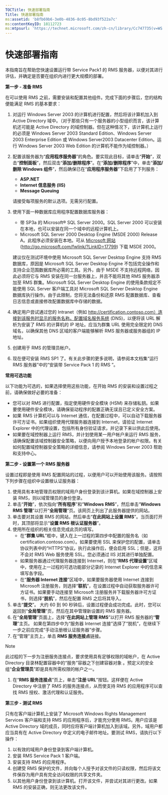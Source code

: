 ```yaml
---
TOCTitle: 快速部署指南
Title: 快速部署指南
ms:assetid: 'b8fb69b6-3e0b-4836-8c05-8bd93f522a7c'
ms:contentKeyID: 18112723
ms:mtpsurl: 'https://technet.microsoft.com/zh-cn/library/Cc747735(v=WS.10)'
---
```


快速部署指南
============

本指南旨在帮助您快速设置运行带 Service Pack1 的 RMS 服务器，以便对其进行评估，并确定是否要在组织内进行更大规模的部署。

**第一步 - 准备 RMS**

在可以使用 RMS 之前，需要安装和配置其他组件。完成下面的步骤后，您的结构便能满足 RMS 的基本要求：

1.  对运行 Windows Server 2003 的计算机进行配置，然后将该计算机加入到 Active Directory 域中。（对于那些只有一个服务器的小型组织而言，该计算机还可能是 Active Directory 的域控制器。但在这种情况下，该计算机上运行的必须是 Windows Server 2003 Standard Edition、Windows Server 2003 Enterprise Edition 或 Windows Server2003 Datacenter Edition。运行 Windows Server 2003 Web Edition 的计算机不能作为域控制器。）
2.  配置该服务器为“**应用程序服务器**”的角色。要实现此目标，请单击“**开始**”，双击“**控制面板**”，然后双击“**添加/删除程序**”。在“**添加/删除程序**”中，单击“**添加/删除 Windows 组件**”，然后确保已在“**应用程序服务器**”下启用了下列服务：
    -   **ASP.NET**
    -   **Internet 信息服务 (IIS)**
    -   **Message Queuing**

    请接受每项服务的默认选项。无需另行配置。
3.  使用下面一种数据库应用程序配置数据库服务器：
    -   带 SP3a 的 Microsoft® SQL Server 2000。SQL Server 2000 可以安装在本地，也可以安装在同一个域中的远程计算机上。
    -   Microsoft SQL Server 2000 Desktop Engine (MSDE 2000) Release A。此程序必须安装在本地。可从 [Microsoft 网站](http://go.microsoft.com/fwlink/?linkid=17799) (http://go.microsoft.com/fwlink/?LinkID=17799) 下载 MSDE 2000。

    建议仅在测试环境中使用 Microsoft SQL Server Desktop Engine 支持 RMS 数据库，原因是 Microsoft SQL Server Desktop Engine 不包括完全操作和支持企业范围数据库所必需的工具。另外，由于 MSDE 不支持远程网络，因此必须将它与 RMS 安装在同一台服务器上，并且不能将其他 RMS 服务器添加至 RMS 群集。Microsoft SQL Server Desktop Engine 的使用条款规定不能使用 SQL Server 客户端工具对 Microsoft SQL Server Desktop Engine 数据库执行操作。由于此限制，您将无法备份和还原 RMS 配置数据库、查看日志信息或直接修改配置数据库中存储的数据。
4.  确定用户尝试通过您的 Intranet（例如 http://certification.contoso.com）连接到该服务时显示的服务名称。配置域名服务系统 (DNS)，以便将该 URL 解析为安装了 RMS 的计算机的 IP 地址。应当为群集 URL 使用完全限定的 DNS 域名，以确保其他 DNS 区域的客户端能够解析 RMS 服务器或服务器组的 IP 地址。
5.  创建用于 RMS 的管理员帐户。
6.  现在便可安装 RMS SP1 了。有关此步骤的更多说明，请参阅本文档集“运行 RMS 服务器”中的“安装带 Service Pack 1 的 RMS ”。

**常用可选功能**

以下功能为可选的，如果选择使用这些功能，在开始 RMS 的安装和设置过程之前，请确保做好必要的准备：

-   您可以对 RMS 进行配置，指定使用硬件安全模块 (HSM) 来存储私钥。如果要使用硬件安全模块，请确保驱动程序的配置正确无误且已定义安全方案。
-   如果 RMS 计算机可以与 Internet 通信，在配置过程中，可以自动下载服务器许可方证书。如果组织使用代理服务器连接到 Internet，请验证 Internet Explorer 中的代理设置，包括所有身份验证请求，并记录下来以供此后使用。
-   如果要在域控制器上运行 RMS，并计划使用某一用户帐户来运行 RMS 服务，请确保配置该域控制器安全策略，以便向用户授予本地登录的帐户权限。有关如何配置域控制器安全策略的详细信息，请参阅 Windows Server 2003 帮助和支持中心。

**第二步 - 设置第一个 RMS 服务器**

设置过程即是使用 RMS 配置网站的过程，以便用户可以开始使用该服务。请按照下列步骤在组织中设置根认证服务器：

1.  使用具有本地管理员权限的域用户身份登录到该计算机。如果在域控制器上安装 RMS，则以域管理员的身份登录。
2.  单击“**开始**”，依次指向“**所有程序**”和“**Windows RMS**”，然后单击“**Windows RMS 管理**”以打开“**全局管理**”页。该网页上列出了此服务器提供的网站。
3.  单击要对其设置 RMS 的网站，然后单击“**在此网站上设置 RMS**”。当页面打开时，其顶部将显示“**设置 RMS 根认证服务器**”。
4.  使用所在组织的相关信息完成此页的填写。
    -   在“**群集 URL**”框中，键入在上一过程的第四步中配置的服务名（如 certification.contoso.com）。如果要使用 SSL 来保护您的配置，请单击协议列表中的“HTTPS”协议。执行此操作后，便会启用 SSL；但是，这将不会对 RMS Web 服务使用 SSL。您必须通过 IIS 对其进行单独配置。
    -   如果服务器通过代理服务器连接到 Internet，则在“**RMS 代理设置**”区域中，使用在上一过程的可选功能部分记录的 Internet Explorer 中的信息来填写各字段。
    -   在“**服务器 Internet 连接**”区域中，如果要服务器使用 Internet 连接到 Microsoft 注册服务，则选择“**联机**”，在设置过程中自动获取服务器许可方证书。如果要手动连接至 Microsoft 注册服务并下载服务器许可方证书，则选择“**脱机**”，然后在配置 RMS 之后将其导入。
5.  单击“**提交**”。
    大约 60 到 90 秒钟后，设置过程便会成功完成。此时，您可以返回到“**全局管理**”页，然后在其中管理新设置的 RMS 服务器。
6.  在“**全局管理**”页面上，选择“**在此网站上管理 RMS**”以打开 RMS 服务器的“**管理**”主页。
    如果在第四步中为“服务器 Internet 连接”选择了“脱机”，在继续下一步之前应完成“手动注册根认证服务器”步骤。
7.  在“管理”主页上，单击 **RMS 服务连接点**链接。

> [!NOTE]  
> 此过程的下一步为注册服务连接点，要求使用具有足够权限的域帐户，在 Active Directory 目录林配置容器中的“服务”容器之下创建容器对象 。预定义的安全组“**企业管理员**”即是具有所需权限的帐户之一。 

1.  在“**RMS 服务连接点**”页上，单击“**注册 URL**”按钮。这样便在 Active Directory 中注册了 RMS 的服务连接点，从而使支持 RMS 的应用程序可以查找 RMS 授权、激活代理和认证服务。

**第三步 - 测试 RMS**

只有在客户端计算机上安装了 Microsoft Windows Rights Management Services 客户端和支持 RMS 的应用程序后，才能充分使用 RMS。用户应该是 Active Directory 域的成员，同时应将客户端计算机加入到该域。另外，域用户都应当具有在 Active Directory 中定义的电子邮件地址。要测试 RMS，请执行以下操作：

1.  以有效的域用户身份登录到客户端计算机。
2.  安装 RMS Service Pack 1 客户端。
3.  安装支持 RMS 的应用程序。
4.  创建受 RMS 保护的文件，并向每个人授予对该文件的只读权限，然后将该文件保存为用户具有完全访问权限的共享文件夹。
5.  以其他用户身份登录到该计算机。打开该文件，并尝试对其进行更改。如果 RMS 的安装正确，则无法更改该文件。
